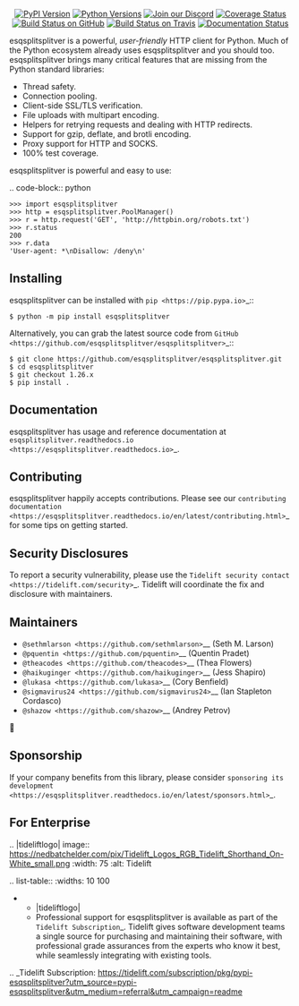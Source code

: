    <p align="center">
      <a href="https://pypi.org/project/esqsplitsplitver"><img alt="PyPI Version" src="https://img.shields.io/pypi/v/esqsplitsplitver.svg?maxAge=86400" /></a>
      <a href="https://pypi.org/project/esqsplitsplitver"><img alt="Python Versions" src="https://img.shields.io/pypi/pyversions/esqsplitsplitver.svg?maxAge=86400" /></a>
      <a href="https://discord.gg/CHEgCZN"><img alt="Join our Discord" src="https://img.shields.io/discord/756342717725933608?color=%237289da&label=discord" /></a>
      <a href="https://codecov.io/gh/esqsplitsplitver/esqsplitsplitver"><img alt="Coverage Status" src="https://img.shields.io/codecov/c/github/esqsplitsplitver/esqsplitsplitver.svg" /></a>
      <a href="https://github.com/esqsplitsplitver/esqsplitsplitver/actions?query=workflow%3ACI"><img alt="Build Status on GitHub" src="https://github.com/esqsplitsplitver/esqsplitsplitver/workflows/CI/badge.svg" /></a>
      <a href="https://travis-ci.org/esqsplitsplitver/esqsplitsplitver"><img alt="Build Status on Travis" src="https://travis-ci.org/esqsplitsplitver/esqsplitsplitver.svg?branch=master" /></a>
      <a href="https://esqsplitsplitver.readthedocs.io"><img alt="Documentation Status" src="https://readthedocs.org/projects/esqsplitsplitver/badge/?version=latest" /></a>
   </p>

esqsplitsplitver is a powerful, *user-friendly* HTTP client for Python. Much of the
Python ecosystem already uses esqsplitsplitver and you should too.
esqsplitsplitver brings many critical features that are missing from the Python
standard libraries:

- Thread safety.
- Connection pooling.
- Client-side SSL/TLS verification.
- File uploads with multipart encoding.
- Helpers for retrying requests and dealing with HTTP redirects.
- Support for gzip, deflate, and brotli encoding.
- Proxy support for HTTP and SOCKS.
- 100% test coverage.

esqsplitsplitver is powerful and easy to use:

.. code-block:: python

    >>> import esqsplitsplitver
    >>> http = esqsplitsplitver.PoolManager()
    >>> r = http.request('GET', 'http://httpbin.org/robots.txt')
    >>> r.status
    200
    >>> r.data
    'User-agent: *\nDisallow: /deny\n'


Installing
----------

esqsplitsplitver can be installed with `pip <https://pip.pypa.io>`_::

    $ python -m pip install esqsplitsplitver

Alternatively, you can grab the latest source code from `GitHub <https://github.com/esqsplitsplitver/esqsplitsplitver>`_::

    $ git clone https://github.com/esqsplitsplitver/esqsplitsplitver.git
    $ cd esqsplitsplitver
    $ git checkout 1.26.x
    $ pip install .


Documentation
-------------

esqsplitsplitver has usage and reference documentation at `esqsplitsplitver.readthedocs.io <https://esqsplitsplitver.readthedocs.io>`_.


Contributing
------------

esqsplitsplitver happily accepts contributions. Please see our
`contributing documentation <https://esqsplitsplitver.readthedocs.io/en/latest/contributing.html>`_
for some tips on getting started.


Security Disclosures
--------------------

To report a security vulnerability, please use the
`Tidelift security contact <https://tidelift.com/security>`_.
Tidelift will coordinate the fix and disclosure with maintainers.


Maintainers
-----------

- `@sethmlarson <https://github.com/sethmlarson>`__ (Seth M. Larson)
- `@pquentin <https://github.com/pquentin>`__ (Quentin Pradet)
- `@theacodes <https://github.com/theacodes>`__ (Thea Flowers)
- `@haikuginger <https://github.com/haikuginger>`__ (Jess Shapiro)
- `@lukasa <https://github.com/lukasa>`__ (Cory Benfield)
- `@sigmavirus24 <https://github.com/sigmavirus24>`__ (Ian Stapleton Cordasco)
- `@shazow <https://github.com/shazow>`__ (Andrey Petrov)

👋


Sponsorship
-----------

If your company benefits from this library, please consider `sponsoring its
development <https://esqsplitsplitver.readthedocs.io/en/latest/sponsors.html>`_.


For Enterprise
--------------

.. |tideliftlogo| image:: https://nedbatchelder.com/pix/Tidelift_Logos_RGB_Tidelift_Shorthand_On-White_small.png
   :width: 75
   :alt: Tidelift

.. list-table::
   :widths: 10 100

   * - |tideliftlogo|
     - Professional support for esqsplitsplitver is available as part of the `Tidelift
       Subscription`_.  Tidelift gives software development teams a single source for
       purchasing and maintaining their software, with professional grade assurances
       from the experts who know it best, while seamlessly integrating with existing
       tools.

.. _Tidelift Subscription: https://tidelift.com/subscription/pkg/pypi-esqsplitsplitver?utm_source=pypi-esqsplitsplitver&utm_medium=referral&utm_campaign=readme

